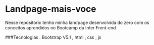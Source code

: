 # Landpage-mais-voce
Nesse repositório tenho minha landpage desenvolvida do zero com os conceitos aprendidos no Bootcamp da Inter Front-end



###Tecnologias : Bootstrap V5.1 , html , css , js

